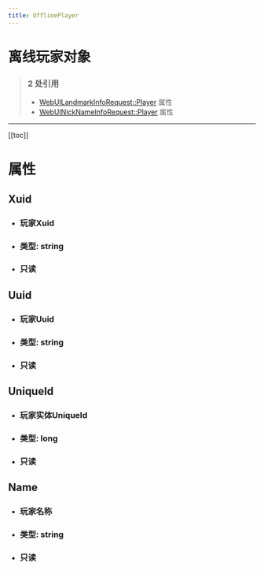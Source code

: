 ```yaml
---
title: OfflinePlayer
---
```


# 离线玩家对象

> ### 2 处引用
> - [WebUILandmarkInfoRequest::Player](../types/WebUILandmarkInfoRequest.md#player) 属性
> - [WebUINickNameInfoRequest::Player](../types/WebUINickNameInfoRequest.md#player) 属性
---

[[toc]]

# 属性
## Xuid
- ### 玩家Xuid
- ### 类型: string
- ### 只读
## Uuid
- ### 玩家Uuid
- ### 类型: string
- ### 只读
## UniqueId
- ### 玩家实体UniqueId
- ### 类型: long
- ### 只读
## Name
- ### 玩家名称
- ### 类型: string
- ### 只读